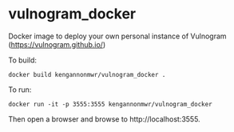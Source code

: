 # vulnogram_docker

Docker image to deploy your own personal instance of Vulnogram (https://vulnogram.github.io/)

To build:

`docker build kengannonmwr/vulnogram_docker .`

To run:

`docker run -it -p 3555:3555 kengannonmwr/vulnogram_docker`

Then open a browser and browse to http://localhost:3555.
